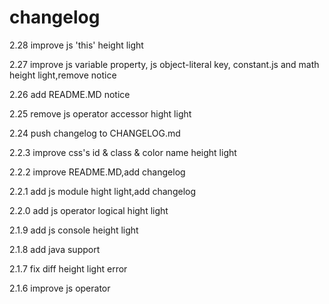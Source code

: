 # changelog 
2.28 improve js 'this' height light 

2.27 improve js variable property, js object-literal key, constant.js and math height light,remove notice

2.26 add README.MD notice

2.25 remove js operator accessor hight light

2.24 push changelog to CHANGELOG.md

2.2.3 improve css's id & class & color name height light

2.2.2 improve README.MD,add changelog 

2.2.1 add js module hight light,add changelog 

2.2.0 add js operator logical hight light 

2.1.9 add js console height light 

2.1.8 add java support 

2.1.7 fix diff height light error 

2.1.6 improve js operator